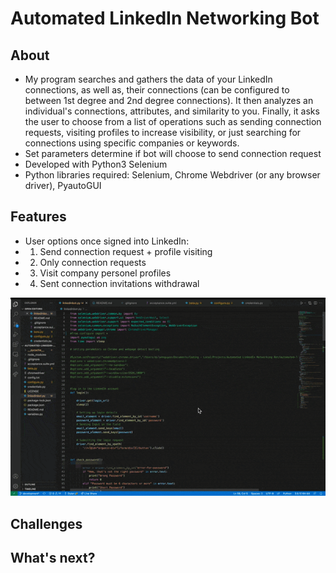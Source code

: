 # Automated LinkedIn Networking Bot

## About
  * My program searches and gathers the data of your LinkedIn connections, as well as, their connections (can be configured to between 1st degree and 2nd degree connections). It then analyzes an individual's connections, attributes, and similarity to you. Finally, it asks the user to choose from a list of operations such as sending connection requests, visiting profiles to increase visibility, or just searching for connections using specific companies or keywords.
  * Set parameters determine if bot will choose to send connection request
  * Developed with Python3 Selenium 
  * Python libraries required: Selenium, Chrome Webdriver (or any browser driver), PyautoGUI


## Features
 * User options once signed into LinkedIn:
  * 1. Send connection request + profile visiting
  * 2. Only connection requests
  * 3. Visit company personel profiles
  * 4. Sent connection invitations withdrawal





![](linkedin-networking-bot-demo.gif)




## Challenges


## What's next?
